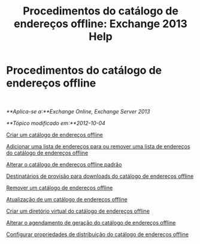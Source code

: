 ﻿---
title: 'Procedimentos do catálogo de endereços offline: Exchange 2013 Help'
TOCTitle: Procedimentos do catálogo de endereços offline
ms:assetid: b7f26eca-b93b-4834-ba50-11febdefbb18
ms:mtpsurl: https://technet.microsoft.com/pt-br/library/Bb124351(v=EXCHG.150)
ms:contentKeyID: 50486459
ms.date: 05/22/2018
mtps_version: v=EXCHG.150
ms.translationtype: MT
---

# Procedimentos do catálogo de endereços offline

 

_**Aplica-se a:**Exchange Online, Exchange Server 2013_

_**Tópico modificado em:**2012-10-04_

[Criar um catálogo de endereços offline](create-an-offline-address-book-exchange-2013-help.md)

[Adicionar uma lista de endereços para ou remover uma lista de endereços do catálogo de endereços offline](add-an-address-list-to-or-remove-an-address-list-from-an-offline-address-book-exchange-2013-help.md)

[Alterar o catálogo de endereços offline padrão](change-the-default-offline-address-book-exchange-2013-help.md)

[Destinatários de provisão para downloads do catálogo de endereços offline](provision-recipients-for-offline-address-book-downloads-exchange-2013-help.md)

[Remover um catálogo de endereços offline](remove-an-offline-address-book-exchange-2013-help.md)

[Atualização de um catálogo de endereços offline](update-an-offline-address-book-exchange-2013-help.md)

[Criar um diretório virtual do catálogo de endereços offline](create-an-offline-address-book-virtual-directory-exchange-2013-help.md)

[Alterar o agendamento de geração do catálogo de endereços offline](change-the-offline-address-book-generation-schedule-exchange-2013-help.md)

[Configurar propriedades de distribuição do catálogo de endereços offline](configure-offline-address-book-distribution-properties-exchange-2013-help.md)

